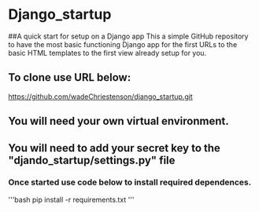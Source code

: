 # Django_startup
##A quick start for setup on a Django app
This a simple GitHub repository to have the most basic functioning Django app for the first URLs to the basic HTML templates to the first view already setup for you.

## To clone use URL below:

https://github.com/wadeChriestenson/django_startup.git

## You will need your own virtual environment.


## You will need to add your secret key to the "djando_startup/settings.py" file

### Once started use code below to install required dependences.
'''bash
pip install -r requirements.txt
'''
